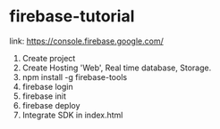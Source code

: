 # firebase-tutorial

link: https://console.firebase.google.com/ 
1. Create project
2. Create Hosting 'Web', Real time database, Storage.
3. npm install -g firebase-tools
4. firebase login
5. firebase init 
6. firebase deploy
7. Integrate SDK in index.html
